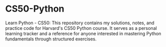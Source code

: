 # CS50-Python
Learn Python - CS50: This repository contains my solutions, notes, and practice code for Harvard's CS50 Python course. It serves as a personal learning tracker and a reference for anyone interested in mastering Python fundamentals through structured exercises.
